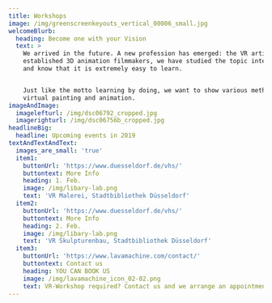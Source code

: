 ```yaml
---
title: Workshops
image: /img/greenscreenkeyouts_vertical_00006_small.jpg
welcomeBlurb:
  heading: Become one with your Vision
  text: >
    We arrived in the future. A new profession has emerged: the VR artist. As
    established 3D animation filmmakers, we have studied the topic intensively
    and know that it is extremely easy to learn.


    Just like the motto learning by doing, we want to show various methods of
    virtual painting and animation.
imageAndImage:
  imagelefturl: /img/dsc06792_cropped.jpg
  imagerighturl: /img/dsc06756b_cropped.jpg
headlineBig:
  headline: Upcoming events in 2019
textAndTextAndText:
  images_are_small: 'true'
  item1:
    buttonUrl: 'https://www.duesseldorf.de/vhs/'
    buttontext: More Info
    heading: 1. Feb.
    image: /img/libary-lab.png
    text: 'VR Malerei, Stadtbibliothek Düsseldorf'
  item2:
    buttonUrl: 'https://www.duesseldorf.de/vhs/'
    buttontext: More Info
    heading: 2. Feb.
    image: /img/libary-lab.png
    text: 'VR Skulpturenbau, Stadtbibliothek Düsseldorf'
  item3:
    buttonUrl: 'https://www.lavamachine.com/contact/'
    buttontext: Contact us
    heading: YOU CAN BOOK US
    image: /img/lavamachine_icon_02-02.png
    text: VR-Workshop required? Contact us and we arrange an appointment.
---
```


